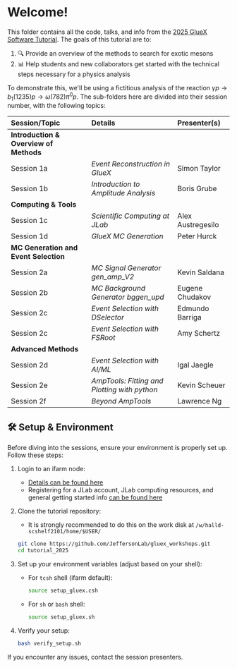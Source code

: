 # Welcome!
This folder contains all the code, talks, and info from the [2025 GlueX Software Tutorial](https://halldweb.jlab.org/wiki/index.php/GlueX_Tutorial_2025#Agenda). The goals of this tutorial are to:
1. :mag: Provide an overview of the methods to search for exotic mesons
2. :bar_chart: Help students and new collaborators get started with the technical steps necessary for a physics analysis

To demonstrate this, we'll be using a fictitious analysis of the reaction $\gamma p \rightarrow b_1(1235)p \rightarrow \omega(782)\pi^0 p$. The sub-folders here are divided into their session number, with the following topics:

| Session/Topic                          | Details                                        | Presenter(s)      |
|:---------------------------------------|:-----------------------------------------------|:------------------|
| **Introduction & Overview of Methods** |                                                |                   |
| Session 1a                             | *Event Reconstruction in GlueX*                | Simon Taylor      |
| Session 1b                             | *Introduction to Amplitude Analysis*           | Boris Grube       |
| **Computing & Tools**                  |                                                |                   |
| Session 1c                             | *Scientific Computing at JLab*                 | Alex Austregesilo |
| Session 1d                             | *GlueX MC Generation*                          | Peter Hurck       |
| **MC Generation and Event Selection**  |                                                |                   |
| Session 2a                             | *MC Signal Generator gen_amp_V2*               | Kevin Saldana     |
| Session 2b                             | *MC Background Generator bggen_upd*            | Eugene Chudakov   |
| Session 2c                             | *Event Selection with DSelector*               | Edmundo Barriga   |
| Session 2c                             | *Event Selection with FSRoot*                  | Amy Schertz       |
| **Advanced Methods**                   |                                                |                   |
| Session 2d                             | *Event Selection with AI/ML*                   | Igal Jaegle       |
| Session 2e                             | *AmpTools: Fitting and Plotting with python*   | Kevin Scheuer     |
| Session 2f                             | *Beyond AmpTools*                              | Lawrence Ng       |

## 🛠️ Setup & Environment

Before diving into the sessions, ensure your environment is properly set up. Follow these steps:

1. Login to an ifarm node:
    - [Details can be found here](https://jlab.servicenowservices.com/kb?id=kb_article_view&sysparm_article=KB0015066)
    - Registering for a JLab account, JLab computing resources, and general getting started info [can be found here](https://halldweb.jlab.org/wiki/index.php/Getting_Started_At_GlueX)

2. Clone the tutorial repository:    
    - It is strongly recommended to do this on the work disk at `/w/halld-scshelf2101/home/$USER/`
    ```bash
    git clone https://github.com/JeffersonLab/gluex_workshops.git
    cd tutorial_2025
    ```

3. Set up your environment variables (adjust based on your shell):
    - For `tcsh` shell (ifarm default):
      ```bash
      source setup_gluex.csh
      ```
    - For `sh` or `bash` shell:
      ```bash
      source setup_gluex.sh
      ```

4. Verify your setup:
    ```bash
    bash verify_setup.sh
    ```

If you encounter any issues, contact the session presenters.